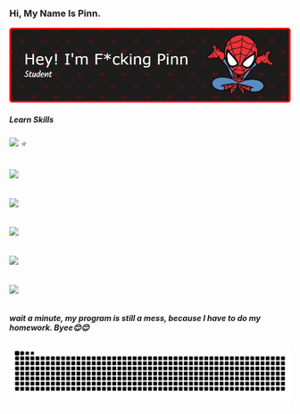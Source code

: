 ### Hi, My Name Is Pinn. 

![Header](img/github-header-image.png)

##### Learn Skills
###### <img src="https://img.shields.io/badge/C%2B%2B-00599C?style=for-the-badge&logo=c%2B%2B&logoColor=white" /> ⭐

###### <img src="https://img.shields.io/badge/Python-FFD43B?style=for-the-badge&logo=python&logoColor=blue" />

###### <img src="https://img.shields.io/badge/PHP-777BB4?style=for-the-badge&logo=php&logoColor=white" />

###### <img src="https://img.shields.io/badge/CSS3-1572B6?style=for-the-badge&logo=css3&logoColor=white" /> 

###### <img src="https://img.shields.io/badge/HTML5-E34F26?style=for-the-badge&logo=html5&logoColor=white" /> 

###### <img src="https://img.shields.io/badge/JavaScript-323330?style=for-the-badge&logo=javascript&logoColor=F7DF1E" /> 

##### wait a minute, my program is still a mess, because I have to do my homework. Byee😊😊

###

<img src="https://raw.githubusercontent.com/Mr-pin13/Mr-pin13/output/snake.svg" alt="Snake animation" />

###